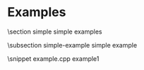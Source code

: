 Examples
========

\section simple simple examples

\subsection simple-example simple example

\snippet example.cpp example1
